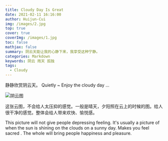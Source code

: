 ```yaml
---
title: Cloudy Day Is Great
date: 2021-02-11 16:16:00
author: Huijun-Cui
img: /images/2.jpg
top: true
cover: true
coverImg: /images/1.jpg
toc: false
mathjax: false
summary: 阴云天能让我的心静下来，我享受这种宁静。
categories: Markdown
keywords: 阴云 雨天 孤独 
tags:
  - Cloudy
---
```


静静欣赏阴云天。
Quietly ~ Enjoy the cloudy day ...

![阴云图](https://gimg2.baidu.com/image_search/src=http%3A%2F%2Ftalkimages.cn%2Fimages%2Fmedium%2F20133002%2Ftkf001_200404.jpg&refer=http%3A%2F%2Ftalkimages.cn&app=2002&size=f9999,10000&q=a80&n=0&g=0n&fmt=jpeg?sec=1615655977&t=9c0b2252e547a624aff32203dc5bcd29)

这张云图，不会给人太压抑的感觉。一般是晴天，夕阳照在云上的时候的图。给人很干净的感觉。整体会给人带来欢快、愉悦感。

This picture will not give people depressing feeling. It's usually a picture of when the sun is shining on the clouds on a sunny day. Makes you feel sacred . The whole will bring people happiness and pleasure.
